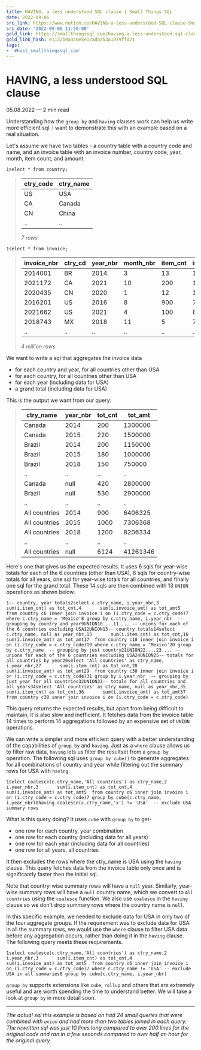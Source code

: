 ```yaml
---
title: HAVING, a less understood SQL clause | Small Things SQL
date: 2022-09-06
src_link: https://www.notion.so/HAVING-a-less-understood-SQL-clause-Small-Things-SQL-78816ba01afc418f8f69bf7626f87a85
src_date: '2022-09-06 11:50:00'
gold_link: https://smallthingssql.com/having-a-less-understood-sql-clause/
gold_link_hash: e113259a3c0e5e17ad5a53a1979ffd21
tags:
- '#host_smallthingssql_com'
---
```


HAVING, a less understood SQL clause
====================================

05.08.2022 — 2 min read

Understanding how the `group by` and `having` clauses work can help us write more efficient sql. I want to demonstrate this with an example based on a real situation.

Let's assume we have two tables - a country table with a country code and name, and an invoice table with an invoice number, country code, year, month, item count, and amount.


```
1select * from country;
```

> | ctry\_code | ctry\_name |
> | --- | --- |
> | US | USA |
> | CA | Canada |
> | CN | China |
> | .. | .. |
> 
> *7 rows*

  

```
1select * from invoice;
```

> | invoice\_nbr | ctry\_cd | year\_nbr | month\_nbr | item\_cnt | invoice\_amt |
> | --- | --- | --- | --- | --- | --- |
> | 2014001 | BR | 2014 | 3 | 13 | 162875 |
> | 2021172 | CA | 2021 | 10 | 200 | 1299355 |
> | 2020435 | CN | 2020 | 1 | 12 | 145654 |
> | 2016201 | US | 2016 | 8 | 900 | 7125125 |
> | 2021662 | US | 2021 | 4 | 100 | 800135 |
> | 2018743 | MX | 2018 | 11 | 5 | 76124 |
> | .. | .. | .. | .. | .. | .. |
> 
> *4 million rows*

We want to write a sql that aggregates the invoice data 

* for each country and year, for all countries other than USA
* for each country, for all countries other than USA
* for each year (including data for USA)
* a grand total (including data for USA)

This is the output we want from our query:


> | ctry\_name | year\_nbr | tot\_cnt | tot\_amt |
> | --- | --- | --- | --- |
> | Canada | 2014 | 200 | 1300000 |
> | Canada | 2015 | 220 | 1500000 |
> | Brazil | 2014 | 200 | 1150000 |
> | Brazil | 2015 | 180 | 1000000 |
> | Brazil | 2018 | 150 | 750000 |
> | .. | .. | .. | .. |
> | Canada | null | 420 | 2800000 |
> | Brazil | null | 530 | 2900000 |
> | .. | .. | .. | .. |
> | All countries | 2014 | 900 | 6406325 |
> | All countries | 2015 | 1000 | 7306368 |
> | All countries | 2018 | 1200 | 8206334 |
> | .. | .. | .. | .. |
> | All countries | null | 6124 | 41261346 |

Here's one that gives us the expected results. It uses 6 sqls for year-wise totals for each of the 6 countries (other than USA), 6 sqls for country-wise totals for all years, one sql for year-wise totals for all countries, and finally one sql for the grand total. These 14 sqls are then combined with 13 `UNION` operations as shown below.


```
1-- country, year totals2select c.ctry_name, i.year_nbr,3       sum(i.item_cnt) as tot_cnt,4       sum(i.invoice_amt) as tot_amt5  from country c6 inner join invoice i on (i.ctry_code = c.ctry_code)7 where c.ctry_name = 'Mexico'8 group by c.ctry_name, i.year_nbr  -- grouping by country and year9UNION10....11.... -- unions for each of the 6 countries excluding USA12UNION13-- country totals14select c.ctry_name, null as year_nbr,15       sum(i.item_cnt) as tot_cnt,16       sum(i.invoice_amt) as tot_amt17  from country c18 inner join invoice i on (i.ctry_code = c.ctry_code)19 where c.ctry_name = 'Mexico'20 group by c.ctry_name  -- grouping by just country21UNION22....23.... -- unions for each of the 6 countries excluding USA24UNION25-- totals for all countries by year26select 'All countries' as ctry_name, i.year_nbr,27       sum(i.item_cnt) as tot_cnt,28       sum(i.invoice_amt) as tot_amt29  from country c30 inner join invoice i on (i.ctry_code = c.ctry_code)31 group by i.year_nbr  -- grouping by just year for all countries32UNION33-- totals for all countries and all years34select 'All countries' as ctry_name, null as year_nbr,35       sum(i.item_cnt) as tot_cnt,36       sum(i.invoice_amt) as tot_amt37  from country c38 inner join invoice i on (i.ctry_code = c.ctry_code)
```
This query returns the expected results, but apart from being difficult to maintain, it is also slow and inefficient. It fetches data from the invoice table 14 times to perform 14 aggregations followed by an expensive set of `UNION` operations.

We can write a simpler and more efficient query with a better understanding of the capabilities of `group by` and `having`. Just as a `where` clause allows us to filter raw data, `having` lets us filter the resultset from a `group by` operation. The following sql uses `group by cube()` to generate aggregates for all combinations of country and year while filtering out the summary rows for USA with `having`.


```
1select coalesce(c.ctry_name,'All countries') as ctry_name,2       i.year_nbr,3       sum(i.item_cnt) as tot_cnt,4       sum(i.invoice_amt) as tot_amt5  from country c6 inner join invoice i on (i.ctry_code = c.ctry_code)7 group by cube(c.ctry_name, i.year_nbr)8having coalesce(c.ctry_name,'x') != 'USA'  -- exclude USA summary rows
```
What is this query doing? It uses `cube` with `group by` to get-

* one row for each country, year combination
* one row for each country (including data for all years)
* one row for each year (including data for all countries)
* one row for all years, all countries

It then excludes the rows where the ctry\_name is USA using the `having` clause. This query fetches data from the invoice table only once and is significantly faster then the initial sql.

Note that country-wise summary rows will have a `null` year. Similarly, year-wise summary rows will have a `null` country name, which we convert to `All countries` using the `coalesce` function. We also use `coalesce` in the `having` clause so we don't drop summary rows where the country name is `null`.

In this specific example, we needed to exclude data for USA in only two of the four aggregate groups. If the requirement was to exclude data for USA in all the summary rows, we would use the `where` clause to filter USA data before any aggregation occurs, rather than doing it in the `having` clause. The following query meets these requirements.


```
1select coalesce(c.ctry_name,'All countries') as ctry_name,2       i.year_nbr,3       sum(i.item_cnt) as tot_cnt,4       sum(i.invoice_amt) as tot_amt5  from country c6 inner join invoice i on (i.ctry_code = c.ctry_code)7 where c.ctry_name != 'USA' -- exclude USA in all summaries8 group by cube(c.ctry_name, i.year_nbr)
```
 `group by` supports extensions like `cube`, `rollup` and others that are extremely useful and are worth spending the time to understand better. We will take a look at `group by` in more detail soon.



---

*The actual sql this example is based on had 24 small queries that were combined with `union` and had more than two tables joined in each query. The rewritten sql was just 10 lines long compared to over 200 lines for the original code and ran in a few seconds compared to over half an hour for the original query.*